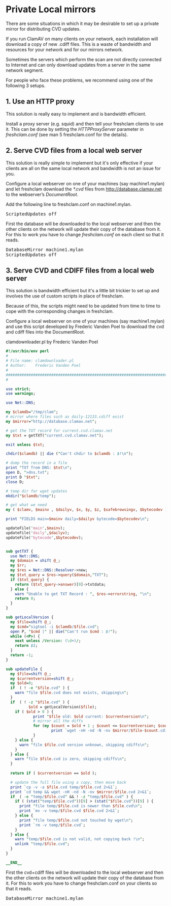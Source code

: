 # Private Local mirrors #

There are some situations in which it may be desirable to set up a private mirror for distributing CVD updates.

If you run ClamAV on many clients on your network, each installation will download a copy of new .cdiff files. This is a waste of bandwidth and resources for your network and for our mirrors network.

Sometimes the servers which perform the scan are not directly connected to Internet and can only download updates from a server in the same network segment.

For people who face these problems, we recommend using one of the following 3 setups.

## 1. Use an HTTP proxy ##

This solution is really easy to implement and is bandwidth efficient.

Install a proxy server (e.g. squid) and then tell your freshclam clients to use it. This can be done by setting the _HTTPProxyServer_ parameter in _freshclam.conf_ (see man 5 freshclam.conf for the details).

## 2. Serve CVD files from a local web server ##

This solution is really simple to implement but it's only effective if your clients are all on the same local network and bandwidth is not an issue for you.

Configure a local webserver on one of your machines (say machine1.mylan) and let freshclam download the _*.cvd_ files from http://database.clamav.net to the webserver’s _DocumentRoot_.

Add the following line to freshclam.conf on machine1.mylan.
<pre>ScriptedUpdates off</pre>

First the database will be downloaded to the local webserver and then the other clients on the network will update their copy of the database from it. For this to work you have to change _freshclam.conf_ on each client so that it reads.
<pre>DatabaseMirror machine1.mylan
ScriptedUpdates off</pre>

## 3. Serve CVD and CDIFF files from a local web server ##

This solution is bandwidth efficient but it's a little bit trickier to set up and involves the use of custom scripts in place of freshclam.

Because of this, the scripts might need to be updated from time to time to cope with the corresponding changes in freshclam.

Configure a local webserver on one of your machines (say machine1.mylan) and use this script developed by Frederic Vanden Poel to download the cvd and cdiff files into the DocumentRoot.

clamdownloader.pl by Frederic Vanden Poel

```Perl
#!/usr/bin/env perl
#
# File name: clamdownloader.pl
# Author:    Frederic Vanden Poel
#
#############################################################################
#

use strict;
use warnings;

use Net::DNS;

my $clamdb="/tmp/clam";
# mirror where files such as daily-12133.cdiff exist
my $mirror="http://database.clamav.net";

# get the TXT record for current.cvd.clamav.net
my $txt = getTXT("current.cvd.clamav.net");

exit unless $txt;

chdir($clamdb) || die ("Can't chdir to $clamdb : $!\n");

# dump the record in a file
print "TXT from DNS: $txt\n";
open D, ">dns.txt";
print D "$txt";
close D;

# temp dir for wget updates
mkdir("$clamdb/temp");

# get what we need
my ( $clamv, $mainv , $dailyv, $x, $y, $z, $safebrowsingv, $bytecodev ) = split /:/, $txt ;

print "FIELDS main=$mainv daily=$dailyv bytecode=$bytecodev\n";

updateFile('main',$mainv);
updateFile('daily',$dailyv);
updateFile('bytecode',$bytecodev);


sub getTXT {
  use Net::DNS;
  my $domain = shift @_;
  my $rr;
  my $res = Net::DNS::Resolver->new;
  my $txt_query = $res->query($domain,"TXT");
  if ($txt_query) {
    return ($txt_query->answer)[0]->txtdata;
  } else {
    warn "Unable to get TXT Record : ", $res->errorstring, "\n";
    return 0;
  }
}

sub getLocalVersion {
  my $file=shift @_;
  my $cmd="sigtool -i $clamdb/$file.cvd";
  open P, "$cmd |" || die("Can't run $cmd : $!");
  while (<P>) {
    next unless /Version: (\d+)/;
    return $1;
  }
  return -1;
}

sub updateFile {
  my $file=shift @_;
  my $currentversion=shift @_;
  my $old=0;
  if  ( ! -e "$file.cvd" ) {
    warn "file $file.cvd does not exists, skipping\n";
  }
  if  ( ! -z "$file.cvd" ) {
          $old = getLocalVersion($file);
    if ( $old > 0 ) {
            print "$file old: $old current: $currentversion\n";
            # mirror all the diffs
            for (my $count = $old + 1 ; $count <= $currentversion; $count++) {
                    print `wget -nH -nd -N -nv $mirror/$file-$count.cdiff 2>&1`;
            } 
    } else {
      warn "file $file.cvd version unknown, skipping cdiffs\n";
    }
  } else {
    warn "file $file.cvd is zero, skipping cdiffs\n";
  }
  
  return if ( $currentversion == $old );

  # update the full file using a copy, then move back
  print `cp -v -a $file.cvd temp/$file.cvd 2>&1`;
  print `cd temp && wget -nH -nd -N -nv $mirror/$file.cvd 2>&1`;
  if  ( -e "temp/$file.cvd" && ! -z "temp/$file.cvd" ) {
    if ( (stat("temp/$file.cvd"))[9] > (stat("$file.cvd"))[9] ) {
      print "file temp/$file.cvd is newer than $file.cvd\n";
      print `mv -v temp/$file.cvd $file.cvd 2>&1`;
    } else {
      print "file temp/$file.cvd not touched by wget\n";
      print `rm -v temp/$file.cvd`;
    }
  } else {
    warn "temp/$file.cvd is not valid, not copying back !\n";
    unlink "temp/$file.cvd";
  }
}

__END__

```

First the cvd+cdiff files will be downloaded to the local webserver and then the other clients on the network will update their copy of the database from it. For this to work you have to change freshclam.conf on your clients so that it reads.
<pre>DatabaseMirror machine1.mylan</pre>

